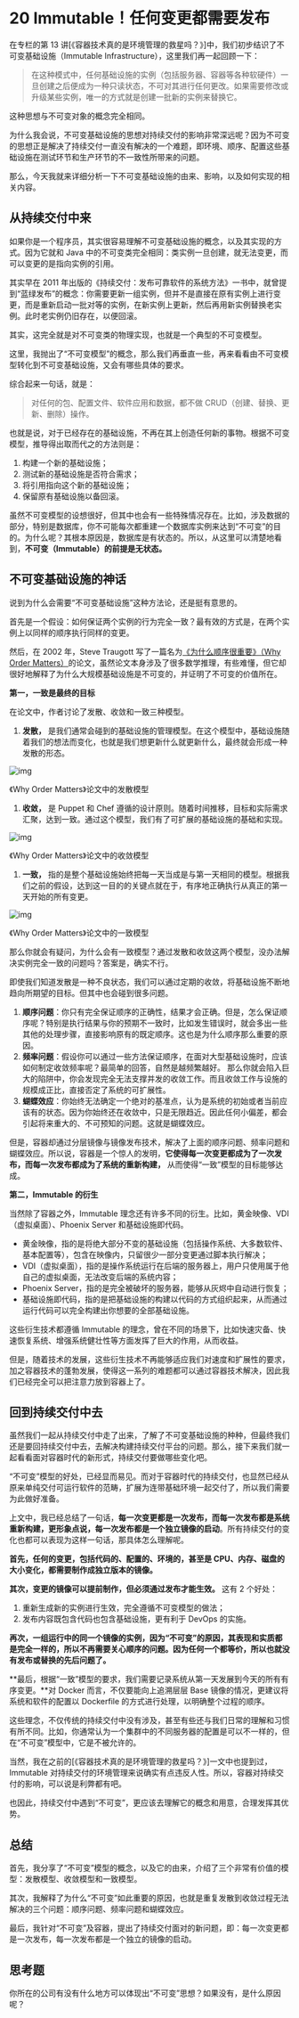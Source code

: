 # 20 Immutable！任何变更都需要发布

在专栏的第 13 讲[《容器技术真的是环境管理的救星吗？》]中，我们初步结识了不可变基础设施（Immutable Infrastructure），这里我们再一起回顾一下：

> 在这种模式中，任何基础设施的实例（包括服务器、容器等各种软硬件）一旦创建之后便成为一种只读状态，不可对其进行任何更改。如果需要修改或升级某些实例，唯一的方式就是创建一批新的实例来替换它。

这种思想与不可变对象的概念完全相同。

为什么我会说，不可变基础设施的思想对持续交付的影响非常深远呢？因为不可变的思想正是解决了持续交付一直没有解决的一个难题，即环境、顺序、配置这些基础设施在测试环节和生产环节的不一致性所带来的问题。

那么，今天我就来详细分析一下不可变基础设施的由来、影响，以及如何实现的相关内容。

## 从持续交付中来

如果你是一个程序员，其实很容易理解不可变基础设施的概念，以及其实现的方式。因为它就和 Java 中的不可变类完全相同：类实例一旦创建，就无法变更，而可以变更的是指向实例的引用。

其实早在 2011 年出版的《持续交付：发布可靠软件的系统方法》一书中，就曾提到“蓝绿发布”的概念：你需要更新一组实例，但并不是直接在原有实例上进行变更，而是重新启动一批对等的实例，在新实例上更新，然后再用新实例替换老实例。此时老实例仍旧存在，以便回滚。

其实，这完全就是对不可变类的物理实现，也就是一个典型的不可变模型。

这里，我抛出了“不可变模型”的概念，那么我们再垂直一些，再来看看由不可变模型转化到不可变基础设施，又会有哪些具体的要求。

综合起来一句话，就是：

> 对任何的包、配置文件、软件应用和数据，都不做 CRUD（创建、替换、更新、删除）操作。

也就是说，对于已经存在的基础设施，不再在其上创造任何新的事物。根据不可变模型，推导得出取而代之的方法则是：

1. 构建一个新的基础设施；
2. 测试新的基础设施是否符合需求；
3. 将引用指向这个新的基础设施；
4. 保留原有基础设施以备回滚。

虽然不可变模型的设想很好，但其中也会有一些特殊情况存在。比如，涉及数据的部分，特别是数据库，你不可能每次都重建一个数据库实例来达到“不可变”的目的。为什么呢？其根本原因是，数据库是有状态的。所以，从这里可以清楚地看到，**不可变（Immutable）的前提是无状态。**

## 不可变基础设施的神话

说到为什么会需要“不可变基础设施”这种方法论，还是挺有意思的。

首先是一个假设：如何保证两个实例的行为完全一致？最有效的方式是，在两个实例上以同样的顺序执行同样的变更。

然后，在 2002 年，Steve Traugott 写了一篇名为[《为什么顺序很重要》（Why Order Matters）](http://www.infrastructures.org/papers/turing/turing.html)的论文，虽然论文本身涉及了很多数学推理，有些难懂，但它却很好地解释了为什么大规模基础设施是不可变的，并证明了不可变的价值所在。

**第一，一致是最终的目标**

在论文中，作者讨论了发散、收敛和一致三种模型。

1. **发散，** 是我们通常会碰到的基础设施的管理模型。在这个模型中，基础设施随着我们的想法而变化，也就是我们想更新什么就更新什么，最终就会形成一种发散的形态。

![img](assets/cc386bb76b29d7a802d5daad5afbd3c3.png)

《Why Order Matters》论文中的发散模型

1. **收敛，** 是 Puppet 和 Chef 遵循的设计原则。随着时间推移，目标和实际需求汇聚，达到一致。通过这个模型，我们有了可扩展的基础设施的基础和实现。

![img](assets/811b23f808a992bbee073b042672887f.png)

《Why Order Matters》论文中的收敛模型

1. **一致，** 指的是整个基础设施始终把每一天当成是与第一天相同的模型。根据我们之前的假设，达到这一目的的关键点就在于，有序地正确执行从真正的第一天开始的所有变更。

![img](assets/c39eb9619decb5018eb33663b6fa7542.png)

《Why Order Matters》论文中的一致模型

那么你就会有疑问，为什么会有一致模型？通过发散和收敛这两个模型，没办法解决实例完全一致的问题吗？答案是，确实不行。

即使我们知道发散是一种不良状态，我们可以通过定期的收敛，将基础设施不断地趋向所期望的目标。但其中也会碰到很多问题。

1. **顺序问题**：你只有完全保证顺序的正确性，结果才会正确。但是，怎么保证顺序呢？特别是执行结果与你的预期不一致时，比如发生错误时，就会多出一些其他的处理步骤，直接影响原有的既定顺序。这也是为什么顺序那么重要的原因。
2. **频率问题**：假设你可以通过一些方法保证顺序，在面对大型基础设施时，应该如何制定收敛频率呢？最简单的回答，自然是越频繁越好。 那么你就会陷入巨大的陷阱中，你会发现完全无法支撑并发的收敛工作。而且收敛工作与设施的规模成正比，直接否定了系统的可扩展性。
3. **蝴蝶效应**：你始终无法确定一个绝对的基准点，认为是系统的初始或者当前应该有的状态。因为你始终还在收敛中，只是无限趋近。因此任何小偏差，都会引起将来重大的、不可预知的问题。这就是蝴蝶效应。

但是，容器却通过分层镜像与镜像发布技术，解决了上面的顺序问题、频率问题和蝴蝶效应。所以说，容器是一个惊人的发明，**它使得每一次变更都成为了一次发布，而每一次发布都成为了系统的重新构建，** 从而使得“一致”模型的目标能够达成。

**第二，Immutable 的衍生**

当然除了容器之外，Immutable 理念还有许多不同的衍生。比如，黄金映像、VDI（虚拟桌面）、Phoenix Server 和基础设施即代码。

- 黄金映像，指的是将绝大部分不变的基础设施（包括操作系统、大多数软件、基本配置等），包含在映像内，只留很少一部分变更通过脚本执行解决；
- VDI（虚拟桌面），指的是操作系统运行在后端的服务器上，用户只使用属于他自己的虚拟桌面，无法改变后端的系统内容；
- Phoenix Server，指的是完全被破坏的服务器，能够从灰烬中自动进行恢复；
- 基础设施即代码，指的是把基础设施的构建以代码的方式组织起来，从而通过运行代码可以完全构建出你想要的全部基础设施。

这些衍生技术都遵循 Immutable 的理念，曾在不同的场景下，比如快速灾备、快速恢复系统、增强系统健壮性等方面发挥了巨大的作用，从而收益。

但是，随着技术的发展，这些衍生技术不再能够适应我们对速度和扩展性的要求，加之容器技术的蓬勃发展，使得这一系列的难题都可以通过容器技术解决，因此我们已经完全可以把注意力放到容器上了。

## 回到持续交付中去

虽然我们一起从持续交付中走了出来，了解了不可变基础设施的种种，但最终我们还是要回持续交付中去，去解决构建持续交付平台的问题。那么，接下来我们就一起看看面对容器时代的新形式，持续交付要做哪些变化吧。

“不可变”模型的好处，已经显而易见。而对于容器时代的持续交付，也显然已经从原来单纯交付可运行软件的范畴，扩展为连带基础环境一起交付了，所以我们需要为此做好准备。

上文中，我已经总结了一句话，**每一次变更都是一次发布，而每一次发布都是系统重新构建，更形象点说，每一次发布都是一个独立镜像的启动**。所有持续交付的变化也都可以表现为这样一句话，那具体怎么理解呢。

**首先，任何的变更，包括代码的、配置的、环境的，甚至是 CPU、内存、磁盘的大小变化，都需要制作成独立版本的镜像。**

**其次，变更的镜像可以提前制作，但必须通过发布才能生效。** 这有 2 个好处：

1. 重新生成新的实例进行生效，完全遵循不可变模型的做法；
2. 发布内容既包含代码也包含基础设施，更有利于 DevOps 的实施。

**再次，一组运行中的同一个镜像的实例，因为“不可变”的原因，其表现和实质都是完全一样的，所以不再需要关心顺序的问题。因为任何一个都等价，所以也就没有发布或替换的先后问题了。**

**最后，根据“一致”模型的要求，我们需要记录系统从第一天发展到今天的所有有序变更。**对 Docker 而言，不仅要能向上追溯层层 Base 镜像的情况，更建议将系统和软件的配置以 Dockerfile 的方式进行处理，以明确整个过程的顺序。

这些理念，不仅传统的持续交付中没有涉及，甚至有些还与我们日常的理解和习惯有所不同。比如，你通常认为一个集群中的不同服务器的配置是可以不一样的，但在“不可变”模型中，它是不被允许的。

当然，我在之前的[《容器技术真的是环境管理的救星吗？》]一文中也提到过，Immutable 对持续交付的环境管理来说确实有点违反人性。所以，容器对持续交付的影响，可以说是利弊都有吧。

也因此，持续交付中遇到“不可变”，更应该去理解它的概念和用意，合理发挥其优势。

## 总结

首先，我分享了“不可变”模型的概念，以及它的由来，介绍了三个非常有价值的模型：发散模型、收敛模型和一致模型。

其次，我解释了为什么“不可变”如此重要的原因，也就是重复发散到收敛过程无法解决的三个问题：顺序问题、频率问题和蝴蝶效应。

最后，我针对“不可变”及容器，提出了持续交付面对的新问题，即：每一次变更都是一次发布，每一次发布都是一个独立的镜像的启动。

## 思考题

你所在的公司有没有什么地方可以体现出“不可变”思想？如果没有，是什么原因呢？